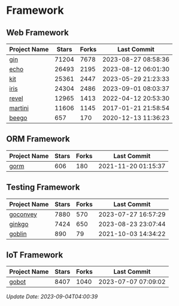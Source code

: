# Framework

## Web Framework
| Project Name | Stars | Forks | Last Commit |
| ------------ | ----- | ----- | ----------- |
| [gin](https://github.com/gin-gonic/gin) | 71204 | 7678 | 2023-08-27 08:58:36 |
| [echo](https://github.com/labstack/echo) | 26493 | 2195 | 2023-08-12 06:01:30 |
| [kit](https://github.com/go-kit/kit) | 25361 | 2447 | 2023-05-29 21:23:33 |
| [iris](https://github.com/kataras/iris) | 24304 | 2486 | 2023-09-01 08:03:37 |
| [revel](https://github.com/revel/revel) | 12965 | 1413 | 2022-04-12 20:53:30 |
| [martini](https://github.com/go-martini/martini) | 11606 | 1145 | 2017-01-21 21:58:54 |
| [beego](https://github.com/astaxie/beego) | 657 | 170 | 2020-12-13 11:36:23 |

## ORM Framework
| Project Name | Stars | Forks | Last Commit |
| ------------ | ----- | ----- | ----------- |
| [gorm](https://github.com/jinzhu/gorm) | 606 | 180 | 2021-11-20 01:15:37 |

## Testing Framework
| Project Name | Stars | Forks | Last Commit |
| ------------ | ----- | ----- | ----------- |
| [goconvey](https://github.com/smartystreets/goconvey) | 7880 | 570 | 2023-07-27 16:57:29 |
| [ginkgo](https://github.com/onsi/ginkgo) | 7424 | 650 | 2023-08-23 23:07:44 |
| [goblin](https://github.com/franela/goblin) | 890 | 79 | 2021-10-03 14:34:22 |

## IoT Framework
| Project Name | Stars | Forks | Last Commit |
| ------------ | ----- | ----- | ----------- |
| [gobot](https://github.com/hybridgroup/gobot) | 8407 | 1040 | 2023-07-07 07:09:02 |

*Update Date: 2023-09-04T04:00:39*